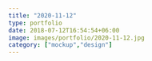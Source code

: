 ```yaml
---
title: "2020-11-12"
type: portfolio
date: 2018-07-12T16:54:54+06:00
image: images/portfolio/2020-11-12.jpg
category: ["mockup","design"]
---
```



